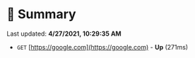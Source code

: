 # 📖 Summary
Last updated: **4/27/2021, 10:29:35 AM**

- `GET` [https://google.com](https://google.com) - **Up** (271ms)
